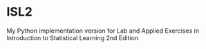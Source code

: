 # ISL2
My Python implementation version for Lab and Applied Exercises in Introduction to Statistical Learning 2nd Edition
